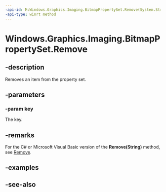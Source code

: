 ```yaml
---
-api-id: M:Windows.Graphics.Imaging.BitmapPropertySet.Remove(System.String)
-api-type: winrt method
---
```


<!-- Method syntax
public void Remove(System.String key)
-->

# Windows.Graphics.Imaging.BitmapPropertySet.Remove

## -description
Removes an item from the property set.

## -parameters
### -param key
The key.

## -remarks
For the C# or Microsoft Visual Basic version of the **Remove(String)** method, see [Remove](/uwp/api/windows.graphics.imaging.bitmappropertyset.remove).

## -examples

## -see-also
